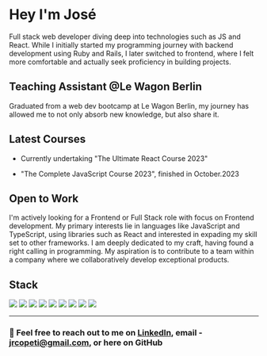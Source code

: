 # Hey I'm José 

Full stack web developer diving deep into technologies such as JS and React.
While I initially started my programming journey with backend development using Ruby and Rails, I later switched to frontend, where I felt more comfortable and actually seek proficiency in building projects.

## Teaching Assistant @Le Wagon Berlin

Graduated from a web dev bootcamp at Le Wagon Berlin, my journey has allowed me to not only absorb new knowledge, but also share it. 

## Latest Courses

- Currently undertaking "The Ultimate React Course 2023" 

- "The Complete JavaScript Course 2023", finished in October.2023

## Open to Work

I'm actively looking for a Frontend or Full Stack role with focus on Frontend development. My primary interests lie in languages like JavaScript and TypeScript, using libraries such as React and interested in expading my skill set to other frameworks.
I am deeply dedicated to my craft, having found a right calling in programming. My aspiration is to contribute to a team within a company where we collaboratively develop exceptional products.

## Stack
![](https://img.shields.io/badge/React-20232A?style=plastic&logo=react&logoColor=61DAFB)
![](https://img.shields.io/badge/JavaScript-F7DF1E?style=plastic&logo=javascript&logoColor=black)
![](https://img.shields.io/badge/Ruby-CC342D?style=plastic&logo=ruby&logoColor=white)
![](https://img.shields.io/badge/Ruby_on_Rails-CC0000?style=plastic&logo=ruby-on-rails&logoColor=white)
![](https://img.shields.io/badge/HTML5-E34F26?style=plastic&logo=html5&logoColor=white)
![](https://img.shields.io/badge/CSS3-1572B6?style=plastic&logo=css3&logoColor=white)
![](https://img.shields.io/badge/Sass-CC6699?style=plastic&logo=sass&logoColor=white)
![](https://img.shields.io/badge/PostgreSQL-316192?style=plastic&logo=postgresql&logoColor=white)
![](https://img.shields.io/badge/Git-F05032?style=plastic&logo=git&logoColor=white)


---

### 📩 Feel free to reach out to me on [LinkedIn](https://www.linkedin.com/in/josecopeti/), email - jrcopeti@gmail.com, or here on GitHub 
